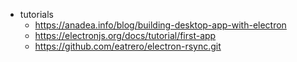* tutorials
  * https://anadea.info/blog/building-desktop-app-with-electron
  * https://electronjs.org/docs/tutorial/first-app
  * https://github.com/eatrero/electron-rsync.git